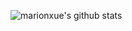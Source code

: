 <!-- Hi there -->

![marionxue's github stats](https://github-readme-stats.vercel.app/api?username=marionxue&theme=radical) 

<!--
**hombin/hombin** is a ✨ _special_ ✨ repository because its `README.md` (this file) appears on your GitHub profile.
-->
